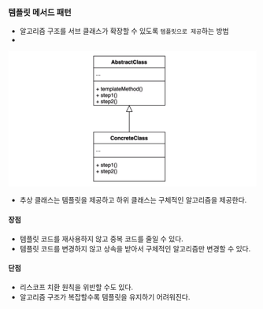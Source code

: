 ### 템플릿 메서드 패턴

* 알고리즘 구조를 서브 클래스가 확장할 수 있도록 `템플릿으로 제공`하는 방법
* 
![img.png](img.png)

* 추상 클래스는 템플릿을 제공하고 하위 클래스는 구체적인 알고리즘을 제공한다.

#### 장점

- 템플릿 코드를 재사용하지 않고 중복 코드를 줄일 수 있다.
- 템플릿 코드를 변경하지 않고 상속을 받아서 구체적인 알고리즘만 변경할 수 있다.

#### 단점

- 리스코프 치환 원칙을 위반할 수도 있다.
- 알고리즘 구조가 복잡할수록 템플릿을 유지하기 어려워진다.
